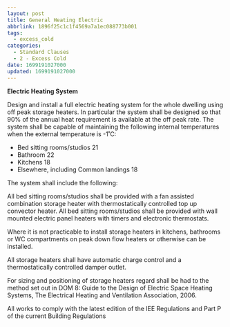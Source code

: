 ```yaml
---
layout: post
title: General Heating Electric
abbrlink: 1896f25c1c1f4569a7a1ec088773b001
tags:
  - excess_cold
categories:
  - Standard Clauses
  - 2 - Excess Cold
date: 1699191027000
updated: 1699191027000
---
```


**Electric Heating System**

Design and install a full electric heating system for the whole dwelling using off peak storage heaters. In particular the system shall be designed so that 90% of the annual heat requirement is available at the off peak rate. The system shall be capable of maintaining the following internal temperatures when the external temperature is -1˚C:

- Bed sitting rooms/studios 21
- Bathroom 22
- Kitchens 18
- Elsewhere, including Common landings 18

The system shall include the following:

All bed sitting rooms/studios shall be provided with a fan assisted combination storage heater with thermostatically controlled top up convector heater. All bed sitting rooms/studios shall be provided with wall mounted electric panel heaters with timers and electronic thermostats.

Where it is not practicable to install storage heaters in kitchens, bathrooms or WC compartments on peak down flow heaters or otherwise can be installed.

All storage heaters shall have automatic charge control and a thermostatically controlled damper outlet.

For sizing and positioning of storage heaters regard shall be had to the method set out in DOM 8: Guide to the Design of Electric Space Heating Systems, The Electrical Heating and Ventilation Association, 2006.

All works to comply with the latest edition of the IEE Regulations and Part P of the current Building Regulations
